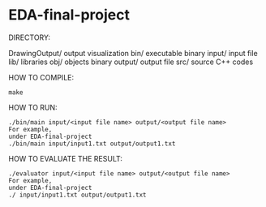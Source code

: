 # EDA-final-project
DIRECTORY:

DrawingOutput/	output visualization
bin/	  	executable binary
input/		input file
lib/		libraries
obj/		objects binary
output/		output file
src/ 	  	source C++ codes

HOW TO COMPILE:

  	make

HOW TO RUN:

	./bin/main input/<input file name> output/<output file name>
	For example,
	under EDA-final-project
	./bin/main input/input1.txt output/output1.txt

HOW TO EVALUATE THE RESULT:

  	./evaluator input/<input file name> output/<output file name>
  	For example,
	under EDA-final-project
	./ input/input1.txt output/output1.txt
